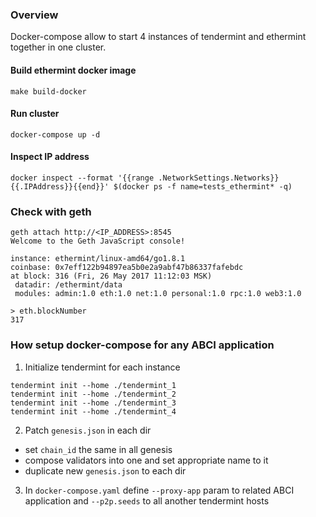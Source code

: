 ### Overview

Docker-compose allow to start 4 instances of tendermint and ethermint together in one cluster.

#### Build ethermint docker image

`make build-docker`

#### Run cluster

`docker-compose up -d`

#### Inspect IP address
`docker inspect --format '{{range .NetworkSettings.Networks}}{{.IPAddress}}{{end}}' $(docker ps -f name=tests_ethermint* -q)`

### Check with geth

```
geth attach http://<IP_ADDRESS>:8545
Welcome to the Geth JavaScript console!

instance: ethermint/linux-amd64/go1.8.1
coinbase: 0x7eff122b94897ea5b0e2a9abf47b86337fafebdc
at block: 316 (Fri, 26 May 2017 11:12:03 MSK)
 datadir: /ethermint/data
 modules: admin:1.0 eth:1.0 net:1.0 personal:1.0 rpc:1.0 web3:1.0

> eth.blockNumber
317
```

### How setup docker-compose for any ABCI application

1. Initialize tendermint for each instance

```
tendermint init --home ./tendermint_1
tendermint init --home ./tendermint_2
tendermint init --home ./tendermint_3
tendermint init --home ./tendermint_4
```

2. Patch `genesis.json` in each dir
* set `chain_id` the same in all genesis
* compose validators into one and set appropriate name to it
* duplicate new `genesis.json` to each dir

3. In `docker-compose.yaml` define `--proxy-app` param to related ABCI application and `--p2p.seeds` to all another tendermint hosts